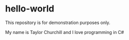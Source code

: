 # hello-world
This repository is for demonstration purposes only.

My name is Taylor Churchill and I love programming in C#
